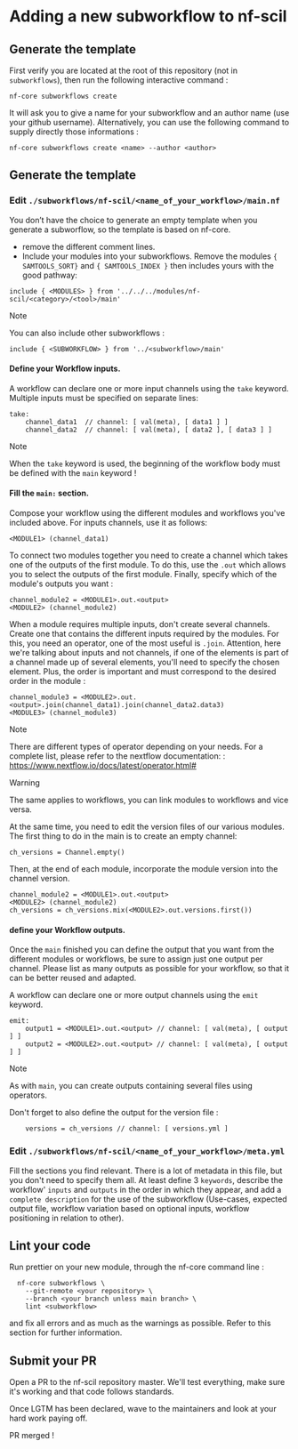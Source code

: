 # Adding a new subworkflow to nf-scil

## Generate the template

First verify you are located at the root of this repository (not in `subworkflows`), then run the following interactive command :

```
nf-core subworkflows create
```

It will ask you to give a name for your subworkflow and an author name (use your github username).
Alternatively, you can use the following command to supply directly those informations :

```
nf-core subworkflows create <name> --author <author>
```

## Generate the template

### Edit `./subworkflows/nf-scil/<name_of_your_workflow>/main.nf`

You don’t have the choice to generate an empty template when you generate a subworflow, so the template is based on nf-core.

- remove the different comment lines.
- Include your modules into your subworkflows. Remove the modules `{ SAMTOOLS_SORT}` and `{ SAMTOOLS_INDEX }` then includes yours with the good pathway:

```
include { <MODULES>	} from '../../../modules/nf-scil/<category>/<tool>/main'
```

> [!NOTE]
> You can also include other subworkflows :
>
>```
>include { <SUBWORKFLOW> } from '../<subworkflow>/main'
>```
>

#### Define your Workflow inputs.

A workflow can declare one or more input channels using the `take` keyword.
Multiple inputs must be specified on separate lines:

```
take:
    channel_data1  // channel: [ val(meta), [ data1 ] ]
    channel_data2  // channel: [ val(meta), [ data2 ], [ data3 ] ]
```

> [!NOTE]
> When the `take` keyword is used, the beginning of the workflow body must be defined with the `main` keyword !

#### Fill the `main:` section.

Compose your workflow using the different modules and workflows you've included above.
For inputs channels, use it as follows:

```
<MODULE1> (channel_data1)
```

To connect two modules together you need to create a channel which takes one of the outputs of the first module. To do this, use the `.out` which allows you to select the outputs of the first module. Finally, specify which of the module's outputs you want :

```
channel_module2 = <MODULE1>.out.<output>
<MODULE2> (channel_module2)
```

When a module requires multiple inputs, don't create several channels. Create one that contains the different inputs required by the modules. For this, you need an operator, one of the most useful is `.join`. Attention, here we're talking about inputs and not channels, if one of the elements is part of a channel made up of several elements, you'll need to specify the chosen element. Plus, the order is important and must correspond to the desired order in the module :

```
channel_module3 = <MODULE2>.out.<output>.join(channel_data1).join(channel_data2.data3)
<MODULE3> (channel_module3)
```

> [!NOTE]
> There are different types of operator depending on your needs. For a complete list, please refer to the nextflow documentation: : https://www.nextflow.io/docs/latest/operator.html#

> [!WARNING]
> The same applies to workflows, you can link modules to workflows and vice versa.

At the same time, you need to edit the version files of our various modules. The first thing to do in the main is to create an empty channel:

```
ch_versions = Channel.empty()
```

Then, at the end of each module, incorporate the module version into the channel version.

```
channel_module2 = <MODULE1>.out.<output>
<MODULE2> (channel_module2)
ch_versions = ch_versions.mix(<MODULE2>.out.versions.first())
```

#### define your Workflow outputs.

Once the `main` finished you can define the output that you want from the different modules or workflows, be sure to assign just one output per channel. Please list as many outputs as possible for your workflow, so that it can be better reused and adapted.

A workflow can declare one or more output channels using the `emit` keyword.

```
emit:
    output1 = <MODULE1>.out.<output> // channel: [ val(meta), [ output ] ]
    output2 = <MODULE2>.out.<output> // channel: [ val(meta), [ output ] ]
```

> [!NOTE]
> As with `main`, you can create outputs containing several files using operators.

Don't forget to also define the output for the version file :

```
    versions = ch_versions // channel: [ versions.yml ]
```

### Edit `./subworkflows/nf-scil/<name_of_your_workflow>/meta.yml`

Fill the sections you find relevant. There is a lot of metadata in this file, but you
don't need to specify them all. At least define 3 `keywords`, describe the workflow'
`inputs` and `outputs` in the order in which they appear, and add a `complete description` for the use of the subworkflow (Use-cases, expected output file, workflow variation based on optional inputs, workflow positioning in relation to other).

## Lint your code

Run prettier on your new module, through the nf-core command line :

```
  nf-core subworkflows \
    --git-remote <your repository> \
    --branch <your branch unless main branch> \
    lint <subworkflow>
```
and fix all errors and as much as the warnings as possible. Refer to this section for further information.

## Submit your PR

Open a PR to the nf-scil repository master. We'll test everything, make sure it's
working and that code follows standards.

Once LGTM has been declared, wave to the maintainers and look at your hard work paying off.

PR merged !
